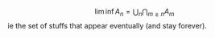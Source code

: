 $$
\lim\inf A_{n}=\bigcup_{n}\bigcap_{m\geq n}A_{m}
$$
ie the set of stuffs that appear eventually (and stay forever).